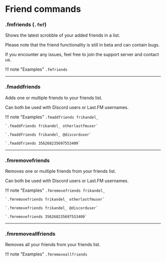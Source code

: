 # Friend commands

### .fmfriends (`.fmf`)

Shows the latest scrobble of your added friends in a list.

Please note that the friend functionality is still in beta and can contain bugs.

If you encounter any issues, feel free to join the support server and contact us.

!!! note "Examples"
    `.fmfriends`

---

### .fmaddfriends

Adds one or multiple friends to your friends list.

Can both be used with Discord users or Last.FM usernames.

!!! note "Examples"
    `.fmaddfriends frikandel_`

    `.fmaddfriends frikandel_ otherlastfmuser`

    `.fmaddfriends frikandel_ @discorduser`

    `.fmaddfriends 356268235697553409`

---

### .fmremovefriends

Removes one or multiple friends from your friends list.

Can both be used with Discord users or Last.FM usernames.

!!! note "Examples"
    `.fmremovefriends frikandel_`

    `.fmremovefriends frikandel_ otherlastfmuser`

    `.fmremovefriends frikandel_ @discorduser`

    `.fmremovefriends 356268235697553409`

---

### .fmremoveallfriends

Removes all your friends from your friends list.

!!! note "Examples"
    `.fmremoveallfriends`
